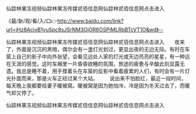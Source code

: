 仙踪林果冻视频仙踪林果冻传媒贰佰信息网仙踪林贰佰信息网点击进入

《最/新/观/看/入/口👉http://www.baidu.com/link?url=jHz8AcivB1yuSpc8sJSrNM3GjOR6OSPiMLRbBTcVT1O&wd》--

仙踪林果冻视频仙踪林果冻传媒贰佰信息网仙踪林贰佰信息网点击进入　　夜来了，外面是沉沉的黑暗，偶尔会有一盏灯光划过，更显出夜的无边无际。有时在车窗上自己的影子中向外张望，会看见远处人家的灯光或天边亮亮的星星，有一种远在天涯的感觉。这时车厢里一片昏昏欲睡的氛围，旅途的疲惫与辛酸此刻显露无遗。我总是睡不着，用手撑着头在车窗的反影中看着疲累的人们，有时会有一片灯光扑面而来，那是火车正经过某个大站。
　　说出来不怕脸红，最近一段时间，每天晚上我都要给妻子暖被窝。暖被窝是因为她怕冷，冷是因为冬天过去了，而暖气却又停了。





仙踪林果冻视频仙踪林果冻传媒贰佰信息网仙踪林贰佰信息网点击进入
